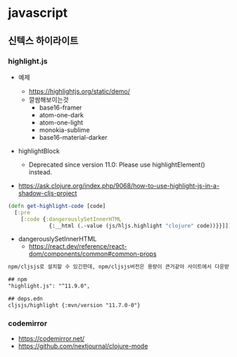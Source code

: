 # javascript


## 신텍스 하이라이트

### highlight.js

- 예제
  - <https://highlightjs.org/static/demo/>
  - 깔쌈해보이는것
    - base16-framer
    - atom-one-dark
    - atom-one-light
    - monokia-sublime
    - base16-material-darker
- highlightBlock
  - Deprecated since version 11.0: Please use highlightElement() instead.


- <https://ask.clojure.org/index.php/9068/how-to-use-highlight-js-in-a-shadow-cljs-project>

``` clojure
(defn get-highlight-code [code]
  [:pre
    [:code {:dangerouslySetInnerHTML
             {:__html (.-value (js/hljs.highlight "clojure" code))}}]])
```

- dangerouslySetInnerHTML
  - <https://react.dev/reference/react-dom/components/common#common-props>


``` txt
npm/cljsjs로 설치할 수 있긴한데, npm/cljsjs버전은 용량이 큰거같아 사이트에서 다운받고 작은거로 가자

## npm
"highlight.js": "^11.9.0",

## deps.edn
cljsjs/highlight {:mvn/version "11.7.0-0"}
```

### codemirror

- <https://codemirror.net/>
- <https://github.com/nextjournal/clojure-mode>